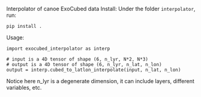 Interpolator of canoe ExoCubed data
Install:
Under the folder `interpolator`, run:
```
pip install .
```

Usage:
```
import exocubed_interpolator as interp

# input is a 4D tensor of shape (6, n_lyr, N*2, N*3)
# output is a 4D tensor of shape (6, n_lyr, n_lat, n_lon)
output = interp.cubed_to_latlon_interpolate(input, n_lat, n_lon)
```
Notice here n_lyr is a degenerate dimension, it can include layers, different variables, etc.
